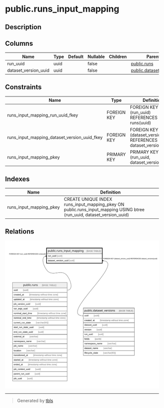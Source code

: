 # public.runs_input_mapping

## Description

## Columns

| Name | Type | Default | Nullable | Children | Parents | Comment |
| ---- | ---- | ------- | -------- | -------- | ------- | ------- |
| run_uuid | uuid |  | false |  | [public.runs](public.runs.md) |  |
| dataset_version_uuid | uuid |  | false |  | [public.dataset_versions](public.dataset_versions.md) |  |

## Constraints

| Name | Type | Definition |
| ---- | ---- | ---------- |
| runs_input_mapping_run_uuid_fkey | FOREIGN KEY | FOREIGN KEY (run_uuid) REFERENCES runs(uuid) |
| runs_input_mapping_dataset_version_uuid_fkey | FOREIGN KEY | FOREIGN KEY (dataset_version_uuid) REFERENCES dataset_versions(uuid) |
| runs_input_mapping_pkey | PRIMARY KEY | PRIMARY KEY (run_uuid, dataset_version_uuid) |

## Indexes

| Name | Definition |
| ---- | ---------- |
| runs_input_mapping_pkey | CREATE UNIQUE INDEX runs_input_mapping_pkey ON public.runs_input_mapping USING btree (run_uuid, dataset_version_uuid) |

## Relations

![er](public.runs_input_mapping.svg)

---

> Generated by [tbls](https://github.com/k1LoW/tbls)
